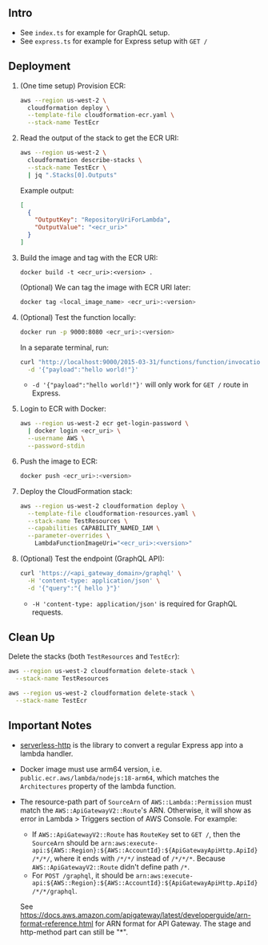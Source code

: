 ## Intro

- See `index.ts` for example for GraphQL setup.
- See `express.ts` for example for Express setup with `GET /`

## Deployment

1. (One time setup) Provision ECR:

   ```sh
   aws --region us-west-2 \
     cloudformation deploy \
     --template-file cloudformation-ecr.yaml \
     --stack-name TestEcr
   ```

2. Read the output of the stack to get the ECR URI:

   ```sh
   aws --region us-west-2 \
     cloudformation describe-stacks \
     --stack-name TestEcr \
     | jq ".Stacks[0].Outputs"
   ```

   Example output:

   ```json
   [
     {
       "OutputKey": "RepositoryUriForLambda",
       "OutputValue": "<ecr_uri>"
     }
   ]
   ```

3. Build the image and tag with the ECR URI:

   ```
   docker build -t <ecr_uri>:<version> .
   ```

   (Optional) We can tag the image with ECR URI later:

   ```sh
   docker tag <local_image_name> <ecr_uri>:<version>
   ```

4. (Optional) Test the function locally:

   ```sh
   docker run -p 9000:8080 <ecr_uri>:<version>
   ```

   In a separate terminal, run:

   ```sh
   curl "http://localhost:9000/2015-03-31/functions/function/invocations" \
     -d '{"payload":"hello world!"}'
   ```

   - `-d '{"payload":"hello world!"}'` will only work for `GET /` route in Express.

5. Login to ECR with Docker:

   ```sh
   aws --region us-west-2 ecr get-login-password \
     | docker login <ecr_uri> \
     --username AWS \
     --password-stdin
   ```

6. Push the image to ECR:

   ```sh
   docker push <ecr_uri>:<version>
   ```

7. Deploy the CloudFormation stack:

   ```sh
   aws --region us-west-2 cloudformation deploy \
     --template-file cloudformation-resources.yaml \
     --stack-name TestResources \
     --capabilities CAPABILITY_NAMED_IAM \
     --parameter-overrides \
       LambdaFunctionImageUri="<ecr_uri>:<version>"
   ```

8. (Optional) Test the endpoint (GraphQL API):

   ```sh
   curl 'https://<api_gateway_domain>/graphql' \
     -H 'content-type: application/json' \
     -d '{"query":"{ hello }"}'
   ```

   - `-H 'content-type: application/json'` is required for GraphQL requests.

## Clean Up

Delete the stacks (both `TestResources` and `TestEcr`):

```sh
aws --region us-west-2 cloudformation delete-stack \
  --stack-name TestResources

aws --region us-west-2 cloudformation delete-stack \
  --stack-name TestEcr
```

## Important Notes

- [serverless-http](https://www.npmjs.com/package/serverless-http) is the library to convert a regular Express app into a lambda handler.
- Docker image must use arm64 version, i.e. `public.ecr.aws/lambda/nodejs:18-arm64`, which matches the `Architectures` property of the lambda function.
- The resource-path part of `SourceArn` of `AWS::Lambda::Permission` must match the `AWS::ApiGatewayV2::Route`'s ARN. Otherwise, it will show as error in Lambda > Triggers section of AWS Console. For example:

  - If `AWS::ApiGatewayV2::Route` has `RouteKey` set to `GET /`, then the `SourceArn` should be `arn:aws:execute-api:${AWS::Region}:${AWS::AccountId}:${ApiGatewayApiHttp.ApiId}/*/*/`, where it ends with `/*/*/` instead of `/*/*/*`. Because `AWS::ApiGatewayV2::Route` didn't define path `/*`.
  - For `POST /graphql`, it should be `arn:aws:execute-api:${AWS::Region}:${AWS::AccountId}:${ApiGatewayApiHttp.ApiId}/*/*/graphql`.

  See https://docs.aws.amazon.com/apigateway/latest/developerguide/arn-format-reference.html for ARN format for API Gateway. The stage and http-method part can still be "\*".

